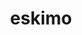 ---
title: eskimo
slug: eskimo
icon: 
description: Software Design & Development
offline: false
handshake: true
url: https://eskimosoftware/
docs: 
repo: 
owner: https://twitter.com/eskimo_dev
priority: 5
---